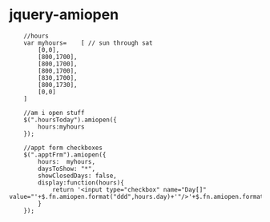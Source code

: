 jquery-amiopen
==============

		//hours
		var myhours=	[ // sun through sat
			[0,0],
			[800,1700],
			[800,1700],
			[800,1700],
			[830,1700],
			[800,1730],
			[0,0]
		]

		//am i open stuff
		$(".hoursToday").amiopen({
			hours:myhours
		});

		//appt form checkboxes
		$(".apptFrm").amiopen({
			hours:	myhours,
			daysToShow: "*",
			showClosedDays: false,
			display:function(hours){
				return '<input type="checkbox" name="Day[]" value="'+$.fn.amiopen.format("ddd",hours.day)+'"/>'+$.fn.amiopen.format("dddd",hours.day)
			}
		});
